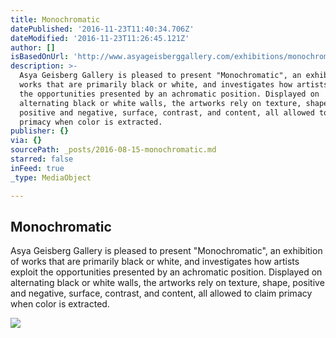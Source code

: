```yaml
---
title: Monochromatic
datePublished: '2016-11-23T11:40:34.706Z'
dateModified: '2016-11-23T11:26:45.121Z'
author: []
isBasedOnUrl: 'http://www.asyageisberggallery.com/exhibitions/monochromatic'
description: >-
  Asya Geisberg Gallery is pleased to present "Monochromatic", an exhibition of
  works that are primarily black or white, and investigates how artists exploit
  the opportunities presented by an achromatic position. Displayed on
  alternating black or white walls, the artworks rely on texture, shape,
  positive and negative, surface, contrast, and content, all allowed to claim
  primacy when color is extracted.
publisher: {}
via: {}
sourcePath: _posts/2016-08-15-monochromatic.md
starred: false
inFeed: true
_type: MediaObject

---
```

<article style=""><h1>Monochromatic</h1><p>Asya Geisberg Gallery is pleased to present "Monochromatic", an exhibition of works that are primarily black or white, and investigates how artists exploit the opportunities presented by an achromatic position. Displayed on alternating black or white walls, the artworks rely on texture, shape, positive and negative, surface, contrast, and content, all allowed to claim primacy when color is extracted.</p><img src="https://s3.amazonaws.com/files.collageplatform.com.prod/image_cache/236x236_fit/56ce28626aa72cf74ee2da80/44eb5c537bb55336ba0388dba48c4f04.jpeg" /></article>
